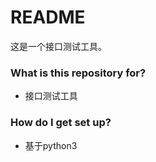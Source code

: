 # README #

这是一个接口测试工具。

### What is this repository for? ###

* 接口测试工具

### How do I get set up? ###

* 基于python3